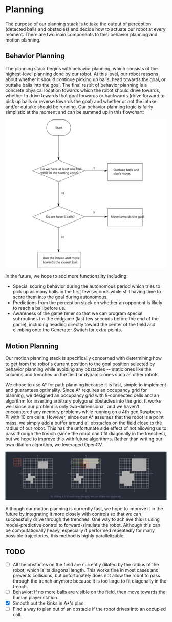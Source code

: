 # Planning #

The purpose of our planning stack is to take the output of perception (detected balls and obstacles) and decide how to
actuate our robot at every moment. There are two main components to this: behavior planning and motion planning.


## Behavior Planning ##

The planning stack begins with behavior planning, which consists of the highest-level planning done by our robot. At
this level, our robot reasons about whether it should continue picking up balls, head towards the goal, or outtake balls
into the goal. The final result of behavior planning is a concrete physical location towards which the robot should
drive towards, whether to drive towards that goal forwards or backwards (drive forward to pick up balls or reverse
towards the goal) and whether or not the intake and/or outtake should be running. Our behavior planning logic is fairly
simplistic at the moment and can be summed up in this flowchart:

![Flowchart of our behavior planning logic.](img/behavior-planning.svg)

In the future, we hope to add more functionality including:
  - Special scoring behavior during the autonomous period which tries to pick up as many balls in the first few seconds
    while still having time to score them into the goal during autonomous.
  - Predictions from the perception stack on whether an opponent is likely to reach a ball before us.
  - Awareness of the game timer so that we can program special subroutines for the endgame (last few seconds before the
    end of the game), including heading directly toward the center of the field and climbing onto the Generator Switch
    for extra points.

## Motion Planning ##

Our motion planning stack is specifically concerned with determining how to get from the robot's current position to the
goal position selected by behavior planning while avoiding any obstacles -- static ones like the columns and trenches on
the field or dynamic ones such as other robots.

We chose to use A* for path planning because it is fast, simple to implement and guarantees optimality. Since A*
requires an occupancy grid for planning, we designed an occupancy grid with 8-connected cells and an algorithm for
inserting arbitrary polygonal obstacles into the grid. It works well since our problem is only two-dimensional, and we
haven't encountered any memory problems while running on a 4th gen Raspberry Pi with 10 cm cells. However, since our A*
assumes that the robot is a point mass, we simply add a buffer around all obstacles on the field close to the radius of
our robot. This has the unfortunate side effect of not allowing us to pass through the trench (since the robot can't fit
diagonally in the trenches), but we hope to improve this with future algorithms. Rather than writing our own dilation
algorithm, we leveraged OpenCV.

![Dilation of our obstacle grid.](img/dilation.svg)

Although our motion planning is currently fast, we hope to improve it in the future by integrating it more closely with
controls so that we can successfully drive through the trenches. One way to achieve this is using model-predictive
control to forward-simulate the robot. Although this can be computationally heavy, especially if performed repeatedly
for many possible trajectories, this method is highly parallelizable.


## TODO ##
  - [ ] All the obstacles on the field are currently dilated by the radius of the robot, which is its diagonal length.
    This works fine in most cases and prevents collisions, but unfortunately does not allow the robot to pass through
    the trench anymore because it is too large to fit diagonally in the trench.
  - [ ] Behavior: If no more balls are visible on the field, then move towards the human player station.
  - [x] Smooth out the kinks in A*'s plan.
  - [ ] Find a way to plan out of an obstacle if the robot drives into an occupied call.
